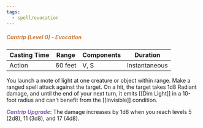 ```yaml
---
tags:
  - spell/evocation
---
```

##### *<span style="color:rgb(203, 123, 55)">Cantrip (Level 0) - Evocation</span>*

| Casting Time | Range   | Components | Duration      |
| ------------ | ------- | ---------- | ------------- |
| Action       | 60 feet | V, S       | Instantaneous |
You launch a mote of light at one creature or object within range. Make a ranged spell attack against the target. On a hit, the target takes 1d8 Radiant damage, and until the end of your next turn, it emits [[Dim Light]] in a 10-foot radius and can't benefit from the [[Invisible]] condition.  

**<span style="color:rgb(134, 93, 187)">_Cantrip Upgrade_</span>**: The damage increases by 1d8 when you reach levels 5 (2d8), 11 (3d8), and 17 (4d8).